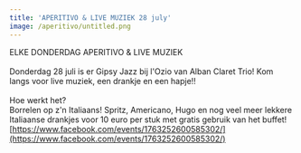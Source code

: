 ```yaml
---
title: 'APERITIVO & LIVE MUZIEK 28 july'
image: /aperitivo/untitled.png
---
```



ELKE DONDERDAG APERITIVO & LIVE MUZIEK
<br>
<br>Donderdag 28 juli is er Gipsy Jazz bij l'Ozio van Alban Claret Trio! Kom langs voor live muziek, een drankje en een hapje!!
<br>
<br>Hoe werkt het?
<br>Borrelen op z'n Italiaans! Spritz, Americano, Hugo en nog veel meer lekkere Italiaanse drankjes voor 10 euro per stuk met gratis gebruik van het buffet!&nbsp;
<br>[https://www.facebook.com/events/1763252600585302/](https://www.facebook.com/events/1763252600585302/)